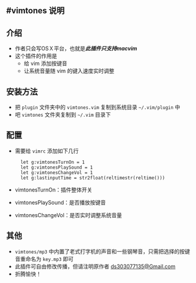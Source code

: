#vimtones 说明
----
## 介绍
- 作者只会写OSＸ平台，也就是***此插件只支持macvim***
- 这个插件的作用是
  * 给 vim 添加按键音
  * 让系统音量随 vim 的键入速度实时调整

## 安装方法
- 把 `plugin` 文件夹中的 `vimtones.vim` 复制到系统目录 `~/.vim/plugin` 中
- 吧 `vimtones` 文件夹复制到 `~/.vim` 目录下

## 配置
- 需要给 `vimrc` 添加如下几行


		let g:vimtonesTurnOn = 1
		let g:vimtonesPlaySound = 1
		let g:vimtonesChangeVol = 1
		let g:lastinputTime = str2float(reltimestr(reltime()))
	
- vimtonesTurnOn：插件整体开关
- vimtonesPlaySound：是否播放按键音
- vimtonesChangeVol：是否实时调整系统音量

## 其他
- `vimtones/mp3` 中内置了老式打字机的声音和一些钢琴音，只需把选择的按键音重命名为 `key.mp3` 即可
- 此插件可自由修改传播，但请注明原作者 ds303077135@Gmail.com
- 折腾愉快！